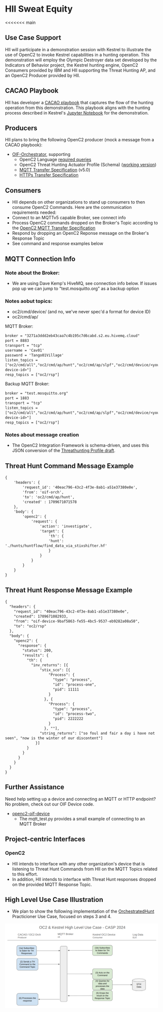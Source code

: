 # HII Sweat Equity

<<<<<<< main
## Use Case Support
HII will participate in a demonstration session with Kestrel to illustrate the
use of OpenC2 to invoke Kestrel capabilities in a hunting operation. This
demonstration will employ the Olympic Destroyer data set developed by the
Indicators of Behavior project, the Kestrel hunting engine, OpenC2 Consumers
provided by IBM and HII supporting the Threat Hunting AP, and an OpenC2 Producer
provided by HII.

## CACAO Playbook
HII has developer a [CACAO
playbook](./playbook--b3682304-868d-4cf0-a315-2db02e8c8f37__2024-04-03T14_50_14.504Z.json)
that captures the flow of the hunting operation from this demonstration. This
playbook aligns with the hunting process described in Kestrel's 
[Jupyter Notebook](https://github.com/opencybersecurityalliance/casp/blob/main/Plugfests/2024-03-NorthernVirginia/SweatEquity/IBM/complete_hunt.ipynb)
for the demonstration.


## Producers
HII plans to bring the following OpenC2 producer (mock a message from a CACAO playbook):
* [OIF-Orchestrator](https://github.com/oasis-open/openc2-oif-orchestrator), supporting
  - OpenC2 Language [required queries](https://docs.oasis-open.org/openc2/oc2ls/v1.0/cs02/oc2ls-v1.0-cs02.html#4-mandatory-commandsresponses)
  - OpenC2 Threat Hunting Actuator Profile (Schema) ([working version](https://github.com/dlemire60/openc2-ap-hunt/blob/working/ap-hunt-v1.0.md))
  - [MQTT Transfer Specification](https://docs.oasis-open.org/openc2/transf-mqtt/v1.0/cs01/transf-mqtt-v1.0-cs01.html#appendix-e-examples) (v5.0)
  - [HTTPs Transfer Specification](https://docs.oasis-open.org/openc2/open-impl-https/v1.1/cs01/open-impl-https-v1.1-cs01.html)

## Consumers
* HII depends on other organizations to stand up consumers to then consume OpenC2 Commands.  Here are the communication requirements needed:
* Connect to an MQTTv5 capable Broker, see connect info
* Process OpenC2 commands dropped on the Broker's Topic according to the [OpenC2 MQTT Transfer Specification](https://docs.oasis-open.org/openc2/transf-mqtt/v1.0/cs01/transf-mqtt-v1.0-cs01.html#22-default-topic-structure) 
* Respond by dropping an OpenC2 Reponse message on the Broker's Response Topic
* See command and response examples below

## MQTT Connection Info
### Note about the Broker: 
* We are using Dave Kemp's HiveMQ, see connection info below.  If issues pop up we can jump to "test.mosquitto.org" as a backup option

### Notes aobut topics:
* oc2/cmd/device/<your-device-id> (and no, we've never spec'd a format for device ID)
* oc2/cmd/ap/<topic for every profile the consumer supports>

MQTT Broker:
```
broker = "3271a3ddd2eb43caa7c4b195c7d6cabd.s2.eu.hivemq.cloud" 
port = 8883
transport = "tcp"
username = 'Cav01'
password = 'Tango01Village'
listen_topics = ["oc2/cmd/all","oc2/cmd/ap/hunt","oc2/cmd/ap/slpf","oc2/cmd/device/<your-device-id>"]
resp_topics = ["oc2/rsp"]
```

Backup MQTT Broker:
```
broker = "test.mosquitto.org" 
port = 1883
transport = "tcp"
listen_topics = ["oc2/cmd/all","oc2/cmd/ap/hunt","oc2/cmd/ap/slpf","oc2/cmd/device/<your-device-id>"]
resp_topics = ["oc2/rsp"]
```

### Notes about message creation
* The OpenC2 Integration Framework is schema-driven, and uses this JSON conversion of the 
 [Threathunting Profile draft](https://github.com/oasis-tcs/openc2-ap-hunt/blob/working/schemas/resolved%20schemas/resolved-hunt.json).
 ## Threat Hunt Command Message Example

```
{
    'headers': {
        'request_id': '40eac796-43c2-4f3e-8ab1-a51e37380e0e',
        'from': 'oif-orch',
        'to': 'oc2/cmd/ap/hunt',
        'created' : 1709671071578
    },
    'body': {
        'openc2': {
            'request': {
                'action': 'investigate',
                'target': {
                    'th': {
                    'hunt': './hunts/huntflow/find_data_via_stixshifter.hf'
                    }
                }
            }
        }
    }
}
```

## Threat Hunt Response Message Example
```
{
  "headers": {
    "request_id": "40eac796-43c2-4f3e-8ab1-a51e37380e0e",
    "created": 1709671082933,
    "from": "oif-device-9baf5863-fe55-4bc5-9537-eb9282a08a50",
    "to": "oc2/rsp"
  },
  "body": {
    "openc2": {
      "response": {
        "status": 200,
        "results": {
          "th": {
            "inv_returns": [{
                "stix_sco": [{
                    "Process": {
                      "type": "process",
                      "id": "process-one",
                      "pid": 11111
                    }
                  }, {
                    "Process": {
                      "type": "process",
                      "id": "process-two",
                      "pid": 2222222
                    }
                  }, ""],
                "string_returns": ["so foul and fair a day i have not seen", "now is the winter of our discontent"]
              }]
          }
        }
      }
    }
  }
}
```

## Further Assistance
Need help setting up a device and connecting an MQTT or HTTP endpoint?  No problem, check out our OIF Device code.
* [openc2-oif-device](https://github.com/ScreamBun/openc2-oif-device)
  * The mqtt_test.py provides a small example of connecting to an MQTT Broker

## Project-centric Interfaces
### OpenC2
* HII intends to interface with any other organization's device that is listening to Threat Hunt Commands from HII on the MQTT Topics related to this effort. 
* In addition, HII intends to interface with Threat Hunt responses dropped on the provided MQTT Response Topic.

## High Level Use Case Illustration
* We plan to show the following implementation of the [OrchestratedHunt](https://github.com/ScreamBun/casp/tree/main/Plugfests/2024-03-NorthernVirginia/UseCases/PractitionerUseCases/OrchestratedHunt) Practicioner Use Case, focused on steps 3 and 4. 

![OC2 & Kestrel HL UC](https://github.com/ScreamBun/openc2-oif-device/blob/master/assets/oc2_kestrel_use_case.png)

